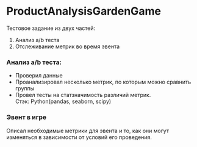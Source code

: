 # ProductAnalysisGardenGame

Тестовое задание из двух частей:   
1. Анализ a/b теста
2. Отслеживание метрик во время эвента  
### Анализ a/b теста:
* Проверил данные
* Проанализировал несколько метрик, по которым можно сравнить группы
* Провел тесты на статзначимость различий метрик.  
Стэк: Python(pandas, seaborn, scipy)
### Эвент в игре
Описал необходимые метрики для эвента и то, как они могут изменяться в зависимости от условий его проведения.


